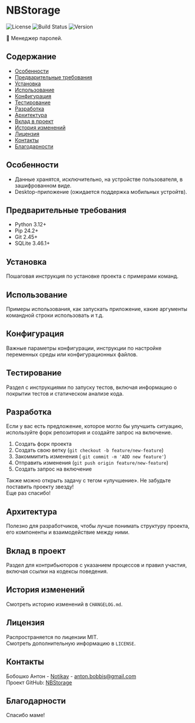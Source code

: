 # NBStorage
![License](https://img.shields.io/github/license/Notikay/NBStorage)
![Build Status](https://github.com/Notikay/NBStorage/actions/workflows/blank.yml/badge.svg)
![Version](https://img.shields.io/github/v/tag/Notikay/NBStorage?label=version)

🔐 Менеджер паролей.
<!--- Инди-студия разработки IT-продуктов "NotiBit".-->

## Содержание
- [Особенности](#особенности)
- [Предварительные требования](#предварительные-требования)
- [Установка](#установка)
- [Использование](#использование)
- [Конфигурация](#конфигурация)
- [Тестирование](#тестирование)
- [Разработка](#разработка)
- [Архитектура](#архитектура)
- [Вклад в проект](#вклад-в-проект)
- [История изменений](#история-изменений)
- [Лицензия](#лицензия)
- [Контакты](#контакты)
- [Благодарности](#благодарности)

## Особенности
- Данные хранятся, исключительно, на устройстве пользователя, в зашифрованном виде.
- Desktop-приложение (ожидается поддержка мобильных устройтв).

## Предварительные требования
- Python 3.12+
- Pip 24.2+
- Git 2.45+
- SQLite 3.46.1+

## Установка
Пошаговая инструкция по установке проекта с примерами команд.

## Использование
Примеры использования, как запускать приложение, какие аргументы командной строки использовать и т.д.

## Конфигурация
Важные параметры конфигурации, инструкции по настройке переменных среды или конфигурационных файлов.

## Тестирование
Раздел с инструкциями по запуску тестов, включая информацию о покрытии тестов и статическом анализе кода.

## Разработка
Если у вас есть предложение, которое могло бы улучшить ситуацию, 
используйте форк репозитория и создайте запрос на включение.
1. Создать форк проекта
2. Создать свою ветку (`git checkout -b feature/new-feature`)
3. Закоммитить изменения ( `git commit -m 'ADD new feature'`)
4. Отправить изменения (`git push origin feature/new-feature`)
5. Создать запрос на включение

Также можно открыть задачу с тегом «улучшение». Не забудьте поставить проекту звезду! \
Еще раз спасибо!

## Архитектура
Полезно для разработчиков, чтобы лучше понимать структуру проекта, его компоненты и взаимодействие между ними.

## Вклад в проект
Раздел для контрибьюторов с указанием процессов и правил участия, включая ссылки на кодексы поведения.

## История изменений
Смотреть историю изменений в `CHANGELOG.md`.

## Лицензия
Распространяется по лицензии MIT. \
Смотреть дополнительную информацию в `LICENSE`.

## Контакты
Бобошко Антон - [Notikay](https://github.com/Notikay) - [anton.bobbis@gmail.com](mailto:anton.bobbis@gmail.com) \
Проект GitHub: [NBStorage](https://github.com/Notikay/NBStorage)

## Благодарности
Спасибо маме!